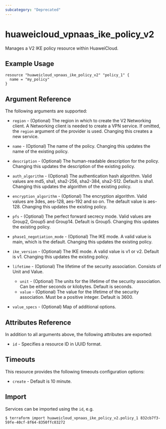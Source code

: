 ```yaml
---
subcategory: "Deprecated"
---
```


# huaweicloud_vpnaas_ike_policy_v2

Manages a V2 IKE policy resource within HuaweiCloud.

## Example Usage

```hcl
resource "huaweicloud_vpnaas_ike_policy_v2" "policy_1" {
  name = "my_policy"
}
```

## Argument Reference

The following arguments are supported:

* `region` - (Optional) The region in which to create the V2 Networking client.
    A Networking client is needed to create a VPN service. If omitted, the
    `region` argument of the provider is used. Changing this creates a new
    service.

* `name` - (Optional) The name of the policy. Changing this updates the name of
    the existing policy.

* `description` - (Optional) The human-readable description for the policy.
    Changing this updates the description of the existing policy.

* `auth_algorithm` - (Optional) The authentication hash algorithm. Valid values are md5, sha1, sha2-256, sha2-384, sha2-512.
    Default is sha1. Changing this updates the algorithm of the existing policy.

* `encryption_algorithm` - (Optional) The encryption algorithm. Valid values are 3des, aes-128, aes-192 and so on.
    The default value is aes-128. Changing this updates the existing policy.

* `pfs` - (Optional) The perfect forward secrecy mode. Valid values are Group2, Group5 and Group14. Default is Group5.
    Changing this updates the existing policy.

* `phase1_negotiation_mode` - (Optional) The IKE mode. A valid value is main, which is the default.
    Changing this updates the existing policy.

* `ike_version` - (Optional) The IKE mode. A valid value is v1 or v2. Default is v1.
    Changing this updates the existing policy.

* `lifetime` - (Optional) The lifetime of the security association. Consists of Unit and Value.
  + `unit` - (Optional) The units for the lifetime of the security association. Can be either seconds or kilobytes.
    Default is seconds.
  + `value` - (Optional) The value for the lifetime of the security association. Must be a positive integer.
    Default is 3600.

* `value_specs` - (Optional) Map of additional options.

## Attributes Reference

In addition to all arguments above, the following attributes are exported:

* `id` - Specifies a resource ID in UUID format.

## Timeouts
This resource provides the following timeouts configuration options:
* `create` - Default is 10 minute.

## Import

Services can be imported using the `id`, e.g.

```
$ terraform import huaweicloud_vpnaas_ike_policy_v2.policy_1 832cb7f3-59fe-40cf-8f64-8350ffc03272
```
